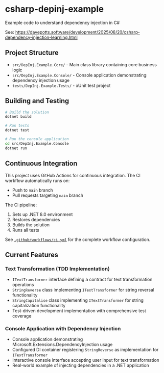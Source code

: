 # csharp-depinj-example
Example code to understand dependency injection in C#

See: https://davepotts.software/development/2025/08/20/csharp-dependency-injection-learning.html

## Project Structure

- `src/DepInj.Example.Core/` - Main class library containing core business logic
- `src/DepInj.Example.Console/` - Console application demonstrating dependency injection usage
- `tests/DepInj.Example.Tests/` - xUnit test project

## Building and Testing

```bash
# Build the solution
dotnet build

# Run tests
dotnet test

# Run the console application
cd src/DepInj.Example.Console
dotnet run
```

## Continuous Integration

This project uses GitHub Actions for continuous integration. The CI workflow automatically runs on:
- Push to `main` branch
- Pull requests targeting `main` branch

The CI pipeline:
1. Sets up .NET 8.0 environment
2. Restores dependencies
3. Builds the solution
4. Runs all tests

See [`.github/workflows/ci.yml`](.github/workflows/ci.yml) for the complete workflow configuration.

## Current Features

### Text Transformation (TDD Implementation)
- `ITextTransformer` interface defining a contract for text transformation operations
- `StringReverse` class implementing `ITextTransformer` for string reversal functionality
- `StringCapitalise` class implementing `ITextTransformer` for string capitalization functionality
- Test-driven development implementation with comprehensive test coverage

### Console Application with Dependency Injection
- Console application demonstrating Microsoft.Extensions.DependencyInjection usage
- Configured DI container registering `StringReverse` as implementation for `ITextTransformer`
- Interactive console interface accepting user input for text transformation
- Real-world example of injecting dependencies in a .NET application



